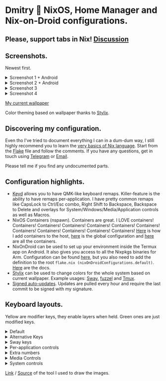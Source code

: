 # Dmitry 🌊 NixOS, Home Manager and Nix-on-Droid configurations.

## Please, support tabs in Nix! [Discussion](https://github.com/NixOS/nix/pull/2911)

## Screenshots.

Newest first.

<details>
<summary>Screenshot 1 + Android</summary>
<img src="https://i.imgur.com/qMolcsw.png" />
<img width=400px src="https://i.imgur.com/i67Rewo.png" />
<img width=400px src="https://i.imgur.com/CaVDQn8.png" />
<br><a href="https://i.imgur.com/OpZzgJZ.png">Wallpaper link</a>
</details>

<details>
<summary>Screenshot 2 + Android</summary>
<img src="https://i.imgur.com/00BTwv7.png" />
<img width=400px src="https://i.imgur.com/51M56xK.png" />
<img width=400px src="https://i.imgur.com/TbW3MGS.png" />
<br><a href="https://i.imgur.com/Q8ZTZCH.png">Wallpaper link</a>
</details>

<details>
<summary>Screenshot 3</summary>
<img src="https://i.imgur.com/LbxpvMt.jpeg" />
<a href="https://i.imgur.com/GA96791.jpeg">Wallpaper link</a>
</details>

<details>
<summary>Screenshot 4</summary>
<img src="https://i.imgur.com/67nW8XT.jpeg" />
<a href="https://i.imgur.com/H943DFl.jpeg">Wallpaper link</a>
</details>

[My current wallpaper](https://git.voronind.com/voronind/nixos/src/branch/main/config/Wallpaper.nix#L2)

Color theming based on wallpaper thanks to [Stylix](https://github.com/danth/stylix).

## Discovering my configuration.

Even tho I've tried to document everything I can in a dum-dum way, I still highly recommend you to learn the [very basics of Nix language](https://nixos.org/guides/nix-pills/). Start from the [Flake](flake.nix) file and follow the comments. If you have any questions, get in touch using [Telegram](https://t.me/voronind_com) or [Email](mailto:hi@voronind.com).

Please tell me if you find any undocumented parts.

## Configuration highlights.

* [Keyd](module/Keyd.nix) allows you to have QMK-like keyboard remaps. Killer-feature is the ability to have remaps per-application. I have pretty common remaps like CapsLock to Ctrl/Esc combo, Right Shift to Backspace, Backspace to Delete and overlays for System/Windows/Media/Application controls as well as Macros.
* NixOS Containers (nspawn). Containers are great. I LOVE containers! Containers! Containers! Containers! Containers! Containers! Containers! Containers! Containers! Containers! Containers! Containers! [Here](host/x86_64-linux/home/Container.nix) is how I add containers to the host, [here](container/default.nix) is the global configuration and [here](container) are all the containers.
* NixOnDroid can be used to set up your environment inside the Termux app on Android. It also gives you access to all the Nixpkgs binaries for Arm. Configuration can be found [here](home/Android.nix), but you also need to add the definition to the root `flake.nix (nixOnDroidConfigurations.default)`. [Here](https://github.com/nix-community/nix-on-droid) are the docs.
* [Stylix](config/Stylix.nix) can be used to change colors for the whole system based on current wallpaper. Example usages: [Sway](home/config/sway/module/Style.nix), [fuzzel](home/config/fuzzel/default.nix) and [Tmux](home/config/tmux/module/Status.nix).
* [Signed auto-updates](module/AutoUpdateSigned.nix). Updates are pulled every hour and require the last commit to be signed with my signature.

## Keyboard layouts.

Yellow are modifier keys, they enable layers when held. Green ones are just modified keys.

<details>
<summary>Default</summary>
<img src="https://i.imgur.com/MBb23eB.png" />
</details>

<details>
<summary>Alternative Keys</summary>
<img src="https://i.imgur.com/X9CGhLb.png" />
</details>

<details>
<summary>Sway keys</summary>
<img src="https://i.imgur.com/hiGZ86w.png" /><br>
</details>

<details>
<summary>Per-application controls</summary>
Firefox:<br>
<img src="https://i.imgur.com/GI0apoV.png" /><br>
Jetbrains:<br>
<img src="https://i.imgur.com/OFNlHnW.png" /><br>
Nautilus:<br>
<img src="https://i.imgur.com/9W1GmLn.png" /><br>
Tmux:<br>
<img src="https://i.imgur.com/GhmwyCO.png" />
</details>

<details>
<summary>Extra numbers</summary>
<img src="https://i.imgur.com/89ERKd9.png" />
</details>

<details>
<summary>Media Controls</summary>
<img src="https://i.imgur.com/HvdSdRP.png" />
</details>

<details>
<summary>System controls</summary>
<img src="https://i.imgur.com/rGC2HXf.png" />
</details>

[Link](http://www.keyboard-layout-editor.com) / [Source](https://github.com/ijprest/keyboard-layout-editor) of the tool I used to draw the images.
